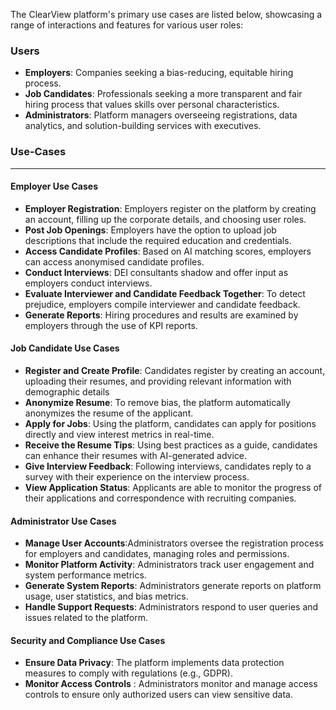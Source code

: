 
The ClearView platform's primary use cases are listed below, showcasing a range of interactions and features for various user roles:

### Users
* __Employers__: Companies seeking a bias-reducing, equitable hiring process.
* __Job Candidates__: Professionals seeking a more transparent and fair hiring process that values skills over personal characteristics.
* __Administrators__: Platform managers overseeing registrations, data analytics, and solution-building services with executives.

### Use-Cases
---


#### Employer Use Cases

* __Employer Registration__: Employers register on the platform by creating an account, filling up the corporate details, and choosing user roles.
* __Post Job Openings__: Employers have the option to upload job descriptions that include the required education and credentials.
* __Access Candidate Profiles__: Based on AI matching scores, employers can access anonymised candidate profiles.
* __Conduct Interviews__: DEI consultants shadow and offer input as employers conduct interviews.
* __Evaluate Interviewer and Candidate Feedback Together__: To detect prejudice, employers compile interviewer and candidate feedback.
* __Generate Reports__: Hiring procedures and results are examined by employers through the use of KPI reports.

#### Job Candidate Use Cases

* __Register and Create Profile__: Candidates register by creating an account, uploading their resumes, and providing relevant information with demographic details
* __Anonymize Resume__: To remove bias, the platform automatically anonymizes the resume of the applicant.
* __Apply for Jobs__: Using the platform, candidates can apply for positions directly and view interest metrics in real-time.
* __Receive the Resume Tips__: Using best practices as a guide, candidates can enhance their resumes with AI-generated advice.
* __Give Interview Feedback__: Following interviews, candidates reply to a survey with their experience on the interview process.
* __View Application Status__: Applicants are able to monitor the progress of their applications and correspondence with recruiting companies.

#### Administrator Use Cases
* __Manage User Accounts__:Administrators oversee the registration process for employers and candidates, managing roles and permissions.
*  __Monitor Platform Activity__: Administrators track user engagement and system performance metrics.
* __Generate System Reports__: Administrators generate reports on platform usage, user statistics, and bias metrics.
*  __Handle Support Requests__: Administrators respond to user queries and issues related to the platform.

 #### Security and Compliance Use Cases
* __Ensure Data Privacy__: The platform implements data protection measures to comply with regulations (e.g., GDPR).
* __Monitor Access Controls__ : Administrators monitor and manage access controls to ensure only authorized users can view sensitive data.
